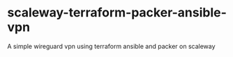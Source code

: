 # scaleway-terraform-packer-ansible-vpn
A simple wireguard vpn using terraform ansible and packer on scaleway
